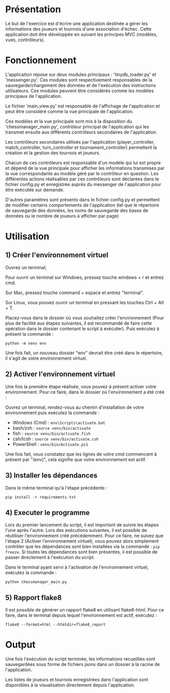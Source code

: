 # Présentation
Le but de l'exercice est d'écrire une application destinée a gérer les informations des joueurs et tournois d'une association d'échec.
Cette application doit être développée en suivant les principes MVC (modèles, vues, contrôleurs).

# Fonctionnement 
L'application repose sur deux modules principaux : 'tinydb_loader.py' et 'messenger.py'. Ces modules sont respectivement responsables de la sauvegarde/chargement des données et de l'exécution des instructions utilisateurs. Ces modules peuvent être considérés comme les modèles principaux de l'application.

Le fichier 'main_view.py' est responsable de l'affichage de l'application et peut être considéré comme la vue principale de l'application. 

Ces modèles et la vue principale sont mis à la disposition du 'chessmanager_main.py', contrôleur principal de l'application qui les transmet ensuite aux différents contrôleurs secondaires de l'application.

Les contrôleurs secondaires utilisés par l'application (player_controller, match_controller, turn_controller et tournament_controller) permettent la création et la gestion des tournois et joueurs. 

Chacun de ces contrôleurs est responsable d'un modèle qui lui est propre et dépend de la vue principale pour afficher les informations transmises par la vue correspondante au modèle géré par le contrôleur en question.
Les différentes actions réalisables par ces contrôleurs sont déclarées dans le fichier config.py et enregistrée auprès du messenger de l'application pour être exécutée sur demande.

D'autres paramètres sont présents dans le fichier config.py et permettent de modifier certains comportements de l'application (tel que le répertoire de sauvegarde des données, les noms de sauvegarde des bases de données ou le nombre de joueurs à afficher par page)

# Utilisation
## 1) Créer l'environnement virtuel
Ouvrez un terminal; 

Pour ouvrir un terminal sur Windows, pressez  touche windows + r et entrez cmd.

Sur Mac, pressez touche command + espace et entrez "terminal".

Sur Linux, vous pouvez ouvrir un terminal en pressant les touches Ctrl + Alt + T.

Placez-vous dans le dossier où vous souhaitez créer l'environnement (Pour plus de facilité aux étapes suivantes, il est recommandé de faire cette opération dans le dossier contenant le script à exécuter). Puis exécutez à présent la commande : 

`python -m venv env
`

Une fois fait, un nouveau dossier "env" devrait être créé dans le répertoire, il s'agit de votre environnement virtuel.

## 2) Activer l'environnement virtuel

Une fois la première étape réalisée, vous pouvez à présent activer votre environnement.
Pour ce faire, dans le dossier où l'environnement a été créé :


Ouvrez un terminal, rendez-vous au chemin d'installation de votre environnement puis exécutez la commande : 

- Windows (Cmd) : `env\Scripts\activate.bat`
- bash/zsh : `source venv/bin/activate`
- fish : `source venv/bin/activate.fish`
- csh/tcsh : `source venv/bin/activate.csh`
- PowerShell : `venv/bin/Activate.ps1`

Une fois fait, vous constatez que les lignes de votre cmd commencent à présent par "(env)", cela signifie que votre environnement est actif.

## 3) Installer les dépendances

Dans le même terminal qu'à l'étape précédente :

`pip install -r requirements.txt`

## 4) Executer le programme
Lors du premier lancement du script, il est important de suivre les étapes l'une après l'autre. Lors des exécutions suivantes, il est possible de réutiliser l'environnement créé précédemment. Pour ce faire, ne suivez que l'étape 2 (Activer l'environnement virtuel), vous pouvez alors simplement contrôler que les dépendances sont bien installées via la commande : `pip freeze`. Si toutes les dépendances sont bien présentes, il est possible de passer directement à l'exécution du script.

Dans le terminal ayant servi à l'activation de l'environnement virtuel, exécutez la commande : 

`python chessmanager_main.py`

## 5) Rapport flake8 
Il est possible de générer un rapport flake8 en utilisant flake8-html. Pour ce faire, dans le terminal depuis lequel l'environnement est actif, exécutez :

`flake8 --format=html --htmldir=flake8_report`
# Output
Une fois l'exécution du script terminée, les informations recueillies sont sauvegardées sous forme de fichiers jsons dans un dossier à la racine de l'application. 

Les listes de joueurs et tournois enregistrées dans l'application sont disponibles à la visualisation directement depuis l'application.
